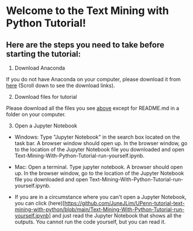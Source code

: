 # Welcome to the Text Mining with Python Tutorial!

## Here are the steps you need to take before starting the tutorial:

1. Download Anaconda

If you do not have Anaconda on your computer, please download it from [here](https://www.anaconda.com/products/individual) (Scroll down to see the download links).

2. Download files for tutorial

Please download all the files you see [above](https://github.com/JuneJLim/UPenn-tutorial-text-mining-with-python) except for README.md in a folder on your computer.

3. Open a Jupyter Notebook

* Windows: Type "Jupyter Notebook" in the search box located on the task bar. A browser window should open up. In the browser window, go to the location of the Jupyter Notebook file you downloaded and open Text-Mining-With-Python-Tutorial-run-yourself.ipynb.

* Mac: Open a terminal. Type jupyter notebook. A browser should open up. In the browser window, go to the location of the Jupyter Notebook file you downloaded and open Text-Mining-With-Python-Tutorial-run-yourself.ipynb.

* If you are in a circumstance where you can't open a Jupyter Notebook, you can click (here)[https://github.com/JuneJLim/UPenn-tutorial-text-mining-with-python/blob/main/Text-Mining-With-Python-Tutorial-run-yourself.ipynb] and just read the Jupyter Notebook that shows all the outputs. You cannot run the code yourself, but you can read it.
